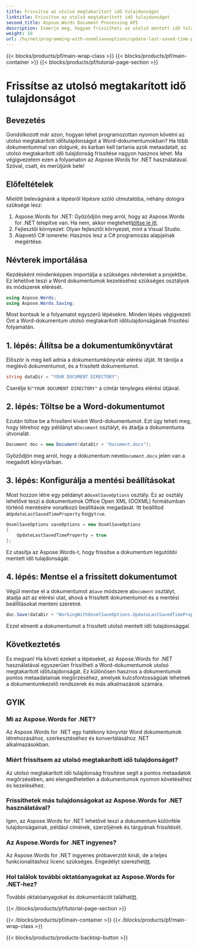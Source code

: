 ```yaml
---
title: Frissítse az utolsó megtakarított idő tulajdonságot
linktitle: Frissítse az utolsó megtakarított idő tulajdonságot
second_title: Aspose.Words Document Processing API
description: Ismerje meg, hogyan frissítheti az utolsó mentett idő tulajdonságot a Word-dokumentumokban az Aspose.Words for .NET használatával. Kövesse részletes, lépésenkénti útmutatónkat.
weight: 10
url: /hu/net/programming-with-ooxmlsaveoptions/update-last-saved-time-property/
---
```


{{< blocks/products/pf/main-wrap-class >}}
{{< blocks/products/pf/main-container >}}
{{< blocks/products/pf/tutorial-page-section >}}

# Frissítse az utolsó megtakarított idő tulajdonságot

## Bevezetés

Gondolkozott már azon, hogyan lehet programozottan nyomon követni az utolsó megtakarított időtulajdonságot a Word-dokumentumokban? Ha több dokumentummal van dolgunk, és karban kell tartania azok metaadatait, az utolsó megtakarított idő tulajdonság frissítése nagyon hasznos lehet. Ma végigvezetem ezen a folyamaton az Aspose.Words for .NET használatával. Szóval, csatt, és merüljünk bele!

## Előfeltételek

Mielőtt belevágnánk a lépésről lépésre szóló útmutatóba, néhány dologra szüksége lesz:

1.  Aspose.Words for .NET: Győződjön meg arról, hogy az Aspose.Words for .NET telepítve van. Ha nem, akkor megteheti[töltse le itt](https://releases.aspose.com/words/net/).
2. Fejlesztői környezet: Olyan fejlesztői környezet, mint a Visual Studio.
3. Alapvető C# ismerete: Hasznos lesz a C# programozás alapjainak megértése.

## Névterek importálása

Kezdésként mindenképpen importálja a szükséges névtereket a projektbe. Ez lehetővé teszi a Word dokumentumok kezeléséhez szükséges osztályok és módszerek elérését.

```csharp
using Aspose.Words;
using Aspose.Words.Saving;
```

Most bontsuk le a folyamatot egyszerű lépésekre. Minden lépés végigvezeti Önt a Word-dokumentum utolsó megtakarított időtulajdonságának frissítési folyamatán.

## 1. lépés: Állítsa be a dokumentumkönyvtárat

Először is meg kell adnia a dokumentumkönyvtár elérési útját. Itt tárolja a meglévő dokumentumot, és a frissített dokumentumot.

```csharp
string dataDir = "YOUR DOCUMENT DIRECTORY";
```

 Cserélje ki`"YOUR DOCUMENT DIRECTORY"` a címtár tényleges elérési útjával.

## 2. lépés: Töltse be a Word-dokumentumot

 Ezután töltse be a frissíteni kívánt Word-dokumentumot. Ezt úgy teheti meg, hogy létrehoz egy példányt a`Document` osztályt, és átadja a dokumentuma útvonalát.

```csharp
Document doc = new Document(dataDir + "Document.docx");
```

 Győződjön meg arról, hogy a dokumentum neve`Document.docx` jelen van a megadott könyvtárban.

## 3. lépés: Konfigurálja a mentési beállításokat

 Most hozzon létre egy példányt a`OoxmlSaveOptions` osztály. Ez az osztály lehetővé teszi a dokumentumok Office Open XML (OOXML) formátumban történő mentésére vonatkozó beállítások megadását. Itt beállítod a`UpdateLastSavedTimeProperty` hogy`true`.

```csharp
OoxmlSaveOptions saveOptions = new OoxmlSaveOptions
{
    UpdateLastSavedTimeProperty = true
};
```

Ez utasítja az Aspose.Words-t, hogy frissítse a dokumentum legutóbbi mentett idő tulajdonságát.

## 4. lépés: Mentse el a frissített dokumentumot

 Végül mentse el a dokumentumot a`Save` módszere a`Document` osztályt, átadja azt az elérési utat, ahová a frissített dokumentumot és a mentési beállításokat menteni szeretné.

```csharp
doc.Save(dataDir + "WorkingWithOoxmlSaveOptions.UpdateLastSavedTimeProperty.docx", saveOptions);
```

Ezzel elmenti a dokumentumot a frissített utolsó mentett idő tulajdonsággal.

## Következtetés

És megvan! Ha követi ezeket a lépéseket, az Aspose.Words for .NET használatával egyszerűen frissítheti a Word-dokumentumok utolsó megtakarított időtulajdonságát. Ez különösen hasznos a dokumentumok pontos metaadatainak megőrzéséhez, amelyek kulcsfontosságúak lehetnek a dokumentumkezelő rendszerek és más alkalmazások számára.

## GYIK

### Mi az Aspose.Words for .NET?
Az Aspose.Words for .NET egy hatékony könyvtár Word dokumentumok létrehozásához, szerkesztéséhez és konvertálásához .NET alkalmazásokban.

### Miért frissítsem az utolsó megtakarított idő tulajdonságot?
Az utolsó megtakarított idő tulajdonság frissítése segít a pontos metaadatok megőrzésében, ami elengedhetetlen a dokumentumok nyomon követéséhez és kezeléséhez.

### Frissíthetek más tulajdonságokat az Aspose.Words for .NET használatával?
Igen, az Aspose.Words for .NET lehetővé teszi a dokumentum különféle tulajdonságainak, például címének, szerzőjének és tárgyának frissítését.

### Az Aspose.Words for .NET ingyenes?
 Az Aspose.Words for .NET ingyenes próbaverziót kínál, de a teljes funkcionalitáshoz licenc szükséges. Engedélyt szerezhet[itt](https://purchase.aspose.com/buy).

### Hol találok további oktatóanyagokat az Aspose.Words for .NET-hez?
További oktatóanyagokat és dokumentációt találhat[itt](https://reference.aspose.com/words/net/).

{{< /blocks/products/pf/tutorial-page-section >}}

{{< /blocks/products/pf/main-container >}}
{{< /blocks/products/pf/main-wrap-class >}}

{{< blocks/products/products-backtop-button >}}
